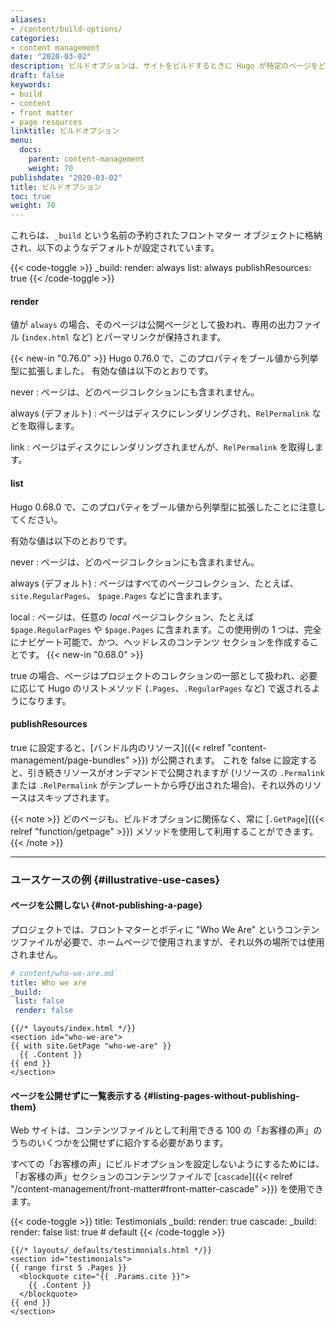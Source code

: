 ```yaml
---
aliases:
- /content/build-options/
categories:
- content management
date: "2020-03-02"
description: ビルドオプションは、サイトをビルドするときに Hugo が特定のページをどのように処理する必要があるかを定義するのに役立ちます。
draft: false
keywords:
- build
- content
- front matter
- page resources
linktitle: ビルドオプション
menu:
  docs:
    parent: content-management
    weight: 70
publishdate: "2020-03-02"
title: ビルドオプション
toc: true
weight: 70
---
```


これらは、`_build` という名前の予約されたフロントマター オブジェクトに格納され、以下のようなデフォルトが設定されています。

{{< code-toggle >}}
_build:
  render: always
  list: always
  publishResources: true
{{< /code-toggle >}}

#### render

値が `always` の場合、そのページは公開ページとして扱われ、専用の出力ファイル (`index.html` など) とパーマリンクが保持されます。

{{< new-in "0.76.0" >}} Hugo 0.76.0 で、このプロパティをブール値から列挙型に拡張しました。 有効な値は以下のとおりです。

never
: ページは、どのページコレクションにも含まれません。

always (デフォルト)
: ページはディスクにレンダリングされ、`RelPermalink` などを取得します。

link
: ページはディスクにレンダリングされませんが、`RelPermalink` を取得します。

#### list

Hugo 0.68.0 で、このプロパティをブール値から列挙型に拡張したことに注意してください。

有効な値は以下のとおりです。

never
: ページは、どのページコレクションにも含まれません。

always (デフォルト)
: ページはすべてのページコレクション、たとえば、 `site.RegularPages`、 `$page.Pages` などに含まれます。

local
: ページは、任意の _local_ ページコレクション、たとえば `$page.RegularPages` や `$page.Pages` に含まれます。この使用例の 1 つは、完全にナビゲート可能で、かつ、ヘッドレスのコンテンツ セクションを作成することです。 {{< new-in "0.68.0" >}}

true の場合、ページはプロジェクトのコレクションの一部として扱われ、必要に応じて Hugo のリストメソッド (`.Pages`、`.RegularPages` など) で返されるようになります。

#### publishResources

true に設定すると、[バンドル内のリソース]({{< relref "content-management/page-bundles" >}}) が公開されます。
これを false に設定すると、引き続きリソースがオンデマンドで公開されますが (リソースの `.Permalink` または `.RelPermalink` がテンプレートから呼び出された場合)、それ以外のリソースはスキップされます。

{{< note >}}
どのページも、ビルドオプションに関係なく、常に [`.GetPage`]({{< relref "function/getpage" >}}) メソッドを使用して利用することができます。
{{< /note >}}

------

### ユースケースの例 {#illustrative-use-cases}

#### ページを公開しない {#not-publishing-a-page}

プロジェクトでは、フロントマターとボディに "Who We Are" というコンテンツファイルが必要で、ホームページで使用されますが、それ以外の場所では使用されません。

```yaml
# content/who-we-are.md`
title: Who we are
_build:
 list: false
 render: false
```

```go-html-template
{{/* layouts/index.html */}}
<section id="who-we-are">
{{ with site.GetPage "who-we-are" }}
  {{ .Content }}
{{ end }}
</section>
```

#### ページを公開せずに一覧表示する {#listing-pages-without-publishing-them}

Web サイトは、コンテンツファイルとして利用できる 100 の「お客様の声」のうちのいくつかを公開せずに紹介する必要があります。

すべての「お客様の声」にビルドオプションを設定しないようにするためには、「お客様の声」セクションのコンテンツファイルで [`cascade`]({{< relref "/content-management/front-matter#front-matter-cascade" >}}) を使用できます。

{{< code-toggle >}}
title: Testimonials
_build:
  render: true
cascade:
  _build:
    render: false
    list: true # default
{{< /code-toggle >}}

```go-html-template
{{/* layouts/_defaults/testimonials.html */}}
<section id="testimonials">
{{ range first 5 .Pages }}
  <blockquote cite="{{ .Params.cite }}">
    {{ .Content }}
  </blockquote>
{{ end }}
</section>
